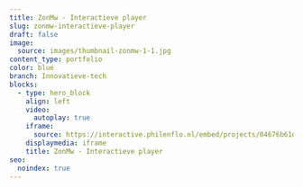 ```yaml
---
title: ZonMw - Interactieve player
slug: zonmw-interactieve-player
draft: false
image:
  source: images/thumbnail-zonmw-1-1.jpg
content_type: portfolio
color: blue
branch: Innovatieve-tech
blocks:
  - type: hero_block
    align: left
    video:
      autoplay: true
    iframe:
      source: https://interactive.philenflo.nl/embed/projects/04676b61dd6bf10b67a21a83?iv_branded=1
    displaymedia: iframe
    title: ZonMw - Interactieve player
seo:
  noindex: true
---
```

